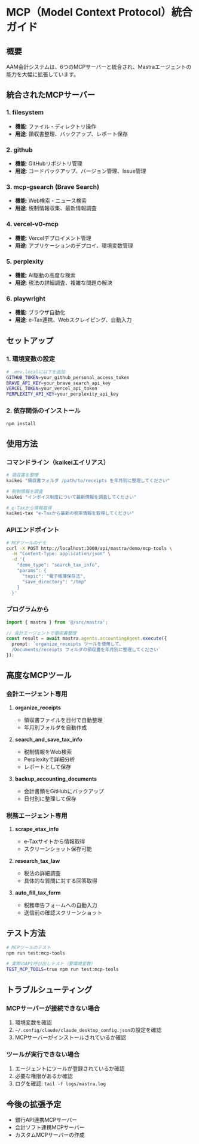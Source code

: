 # MCP（Model Context Protocol）統合ガイド

## 概要

AAM会計システムは、6つのMCPサーバーと統合され、Mastraエージェントの能力を大幅に拡張しています。

## 統合されたMCPサーバー

### 1. filesystem
- **機能**: ファイル・ディレクトリ操作
- **用途**: 領収書整理、バックアップ、レポート保存

### 2. github
- **機能**: GitHubリポジトリ管理
- **用途**: コードバックアップ、バージョン管理、Issue管理

### 3. mcp-gsearch (Brave Search)
- **機能**: Web検索・ニュース検索
- **用途**: 税制情報収集、最新情報調査

### 4. vercel-v0-mcp
- **機能**: Vercelデプロイメント管理
- **用途**: アプリケーションのデプロイ、環境変数管理

### 5. perplexity
- **機能**: AI駆動の高度な検索
- **用途**: 税法の詳細調査、複雑な問題の解決

### 6. playwright
- **機能**: ブラウザ自動化
- **用途**: e-Tax連携、Webスクレイピング、自動入力

## セットアップ

### 1. 環境変数の設定

```bash
# .env.localに以下を追加
GITHUB_TOKEN=your_github_personal_access_token
BRAVE_API_KEY=your_brave_search_api_key
VERCEL_TOKEN=your_vercel_api_token
PERPLEXITY_API_KEY=your_perplexity_api_key
```

### 2. 依存関係のインストール

```bash
npm install
```

## 使用方法

### コマンドライン（kaikeiエイリアス）

```bash
# 領収書を整理
kaikei "領収書フォルダ /path/to/receipts を年月別に整理してください"

# 税制情報を調査
kaikei "インボイス制度について最新情報を調査してください"

# e-Taxから情報取得
kaikei-tax "e-Taxから最新の税率情報を取得してください"
```

### APIエンドポイント

```bash
# MCPツールのデモ
curl -X POST http://localhost:3000/api/mastra/demo/mcp-tools \
  -H "Content-Type: application/json" \
  -d '{
    "demo_type": "search_tax_info",
    "params": {
      "topic": "電子帳簿保存法",
      "save_directory": "/tmp"
    }
  }'
```

### プログラムから

```typescript
import { mastra } from '@/src/mastra';

// 会計エージェントで領収書整理
const result = await mastra.agents.accountingAgent.execute({
  prompt: `organize_receipts ツールを使用して、
  /Documents/receipts フォルダの領収書を年月別に整理してください`
});
```

## 高度なMCPツール

### 会計エージェント専用

1. **organize_receipts**
   - 領収書ファイルを日付で自動整理
   - 年月別フォルダを自動作成

2. **search_and_save_tax_info**
   - 税制情報をWeb検索
   - Perplexityで詳細分析
   - レポートとして保存

3. **backup_accounting_documents**
   - 会計書類をGitHubにバックアップ
   - 日付別に整理して保存

### 税務エージェント専用

1. **scrape_etax_info**
   - e-Taxサイトから情報取得
   - スクリーンショット保存可能

2. **research_tax_law**
   - 税法の詳細調査
   - 具体的な質問に対する回答取得

3. **auto_fill_tax_form**
   - 税務申告フォームへの自動入力
   - 送信前の確認スクリーンショット

## テスト方法

```bash
# MCPツールのテスト
npm run test:mcp-tools

# 実際のAPI呼び出しテスト（要環境変数）
TEST_MCP_TOOLS=true npm run test:mcp-tools
```

## トラブルシューティング

### MCPサーバーが接続できない場合

1. 環境変数を確認
2. `~/.config/claude/claude_desktop_config.json`の設定を確認
3. MCPサーバーがインストールされているか確認

### ツールが実行できない場合

1. エージェントにツールが登録されているか確認
2. 必要な権限があるか確認
3. ログを確認: `tail -f logs/mastra.log`

## 今後の拡張予定

- 銀行API連携MCPサーバー
- 会計ソフト連携MCPサーバー
- カスタムMCPサーバーの作成
